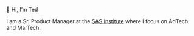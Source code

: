 👋 Hi, I’m Ted

I am a Sr. Product Manager at the [SAS Institute](https://github.com/sassoftware) where I focus on AdTech and MarTech. 

